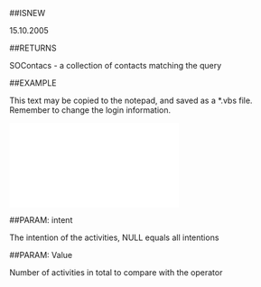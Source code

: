
##ISNEW

15.10.2005


##RETURNS

SOContacs - a collection of contacts matching the query


##EXAMPLE

This text may be copied to the notepad, and saved as a *.vbs file. Remember to change the login information.

![](..\..\Examples\vbs\SOFind.ContactsWithNumActivitiesNotCompletedTotal.vbs.txt)


##PARAM: intent

The intention of the activities, NULL equals all intentions


##PARAM: Value

Number of activities in total to compare with the operator

